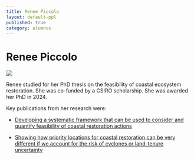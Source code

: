 ```yaml
---
title: Renee Piccolo
layout: default-ppl
published: true
category: alumnus
---
```


# Renee Piccolo
![](/images/people/Renee.jpeg)

Renee studied for her PhD thesis on the feasibility of coastal ecosystem restoration. She was co-funded by a CSIRO scholarship. She was awarded her PhD in 2024. 

Key publications from her research were:

- [Developing a systematic framework that can be used to consider and quantify feasibility of coastal restoration actions ](https://www.sciencedirect.com/science/article/pii/S0964569123005021)

- [Showing how priority locations for coastal restoration can be very different if we account for the risk of cyclones or land-tenure uncertainty](https://onlinelibrary.wiley.com/doi/full/10.1111/rec.14261)

